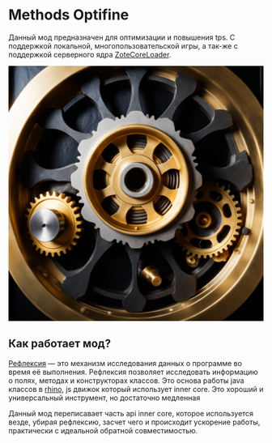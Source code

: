 # Methods Optifine

Данный мод предназначен для оптимизации и повышения tps.
С поддержкой локальной, многопользовательской игры, а так-же с поддержкой серверного ядра
[ZoteCoreLoader](https://github.com/Reider745/ZoteCoreLoader/blob/NukkitMot/README-RU.md).

![MethodsOptifine](/src/mod_icon.png)

## Как работает мод?

[Рефлексия](https://javarush.com/groups/posts/513-reflection-api-refleksija-temnaja-storona-java) — это механизм исследования данных о программе во время её выполнения. 
Рефлексия позволяет исследовать информацию о полях, 
методах и конструкторах классов. Это основа работы java классов в [rhino](https://github.com/mozilla/rhino), 
js движок который использует inner core.
Это хороший и универсальный инструмент, но достаточно медленная

Данный мод переписавает часть api inner core, которое используется везде, 
убирая рефлексию, засчет чего и происходит ускорение работы, 
практически с идеальной обратной совместимостью.